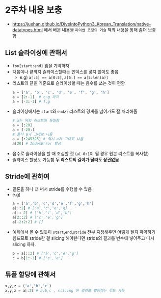 # 2주차 내용 보충
- https://juehan.github.io/DiveIntoPython3_Korean_Translation/native-datatypes.html 에서 배운 내용을 `파이썬 코딩의 기술` 책의 내용을 통해 좀더 보충함
 
## List 슬라이싱에 관해서
- `foo[start:end]` 임을 기억하자
- 처음이나 끝까지 슬라이스할때는 인덱스를 넣지 않아도 좋음
    - e.g) `a[:5] == a[0:5]`, `a[5:] == a[5:len(a)]`
- 리스트의 끝을 기준으로 슬라이싱할 때는 음수를 쓰는 것이 편함
    ```python
    a = ['a', 'b', 'c', 'd', 'e', 'f', 'g', 'h']
    a = [2:-1]  # c~g 까지
    a = [-3:-1] # f,g
    ```
- 슬라이싱에서는 `start`와 `end`가 리스트의 경계를 넘어가도 잘 처리해줌
    ```python
    # a는 위의 리스트와 동일함
    a = [:20]
    a = [-20:]
    # 둘다 a가 그대로 나옴
    a = [:245325] # 역시 a가 그대로 나옴
    a[20] # IndexError 발생
    ```
- 음수로 슬라이싱을 할 때 조심할 것 (`a[-0:]`이 될 경우 원본 리스트를 복사함)
- 슬라이스 할당도 가능함 **두 리스트의 길이가 달라도 상관없음**

## Stride에 관하여
- 콜론을 하나 더 써서 stride를 수행할 수 있음
- e.g)
    ```python
    a = ['a','b','c','d','e','f','g','h']
    a[::2] # ['a','c','e','g]
    a[::-2] # ['h','f','d','b']
    a[2::2] # ['c','e','g']
    a[-2:2:2] # []
    ```
- 예제에서 볼 수 있듯이 `start`,`end`,`stride` 전부 지정해주면 어떻게 될지 파악하기 힘드므로 stride한 걸 slicing 해야한다면 stride의 결과를 변수에 넣어주고 다시 slicing 하자.
    ```python
    b = a[::2] # ['a','c','e','g']
    c = b[1:-1] # ['c','e']
    ```

## 튜플 할당에 관해서
```python
x,y,z = ('a','b','c')
x,y,z = a[:3] # a,b,c , slicing 된 결과를 할당하는 것도 가능
```
